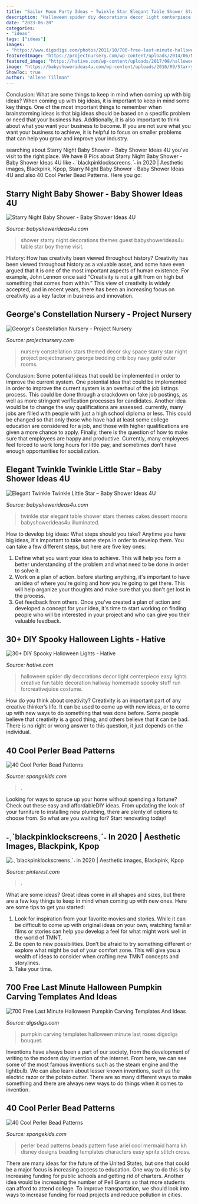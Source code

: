 ```yaml
---
title: "Sailor Moon Party Ideas ~ Twinkle Star Elegant Table Shower Stars Themes Cakes Dessert Moons Babyshowerideas4u Illuminated"
description: "Halloween spider diy decorations decor light centerpiece easy lights creative fun table decoration hallway homemade spooky stuff run forcreativejuice costume"
date: "2023-06-20"
categories:
- "ideas"
tags: ["ideas"]
images:
- "https://www.digsdigs.com/photos/2011/10/700-free-last-minute-halloween-pumpkin-carving-templates-and-ideas-11.jpg"
featuredImage: "https://projectnursery.com/wp-content/uploads/2014/06/Morris-Family-0014-682x1024.jpg"
featured_image: "https://hative.com/wp-content/uploads/2017/08/halloween-lights/23-halloween-lights-diy-ideas.jpg"
image: "https://babyshowerideas4u.com/wp-content/uploads/2016/09/Starry-Night-Baby-Shower-Guest-Table.jpg"
ShowToc: true
author: "Allene Tillman"
---
```



Conclusion: What are some things to keep in mind when coming up with big ideas?
When coming up with big ideas, it is important to keep in mind some key things. One of the most important things to remember when brainstorming ideas is that big ideas should be based on a specific problem or need that your business has. Additionally, it is also important to think about what you want your business to become. If you are not sure what you want your business to achieve, it is helpful to focus on smaller problems that can help you grow and improve your industry.

	

		
searching about Starry Night Baby Shower - Baby Shower Ideas 4U you've visit to the right place. We have 8 Pics about Starry Night Baby Shower - Baby Shower Ideas 4U like ˗ˏˋblackpinklockscreensˎˊ˗ in 2020 | Aesthetic images, Blackpink, Kpop, Starry Night Baby Shower - Baby Shower Ideas 4U and also 40 Cool Perler Bead Patterns. Here you go:
		
    
## Starry Night Baby Shower - Baby Shower Ideas 4U

<img loading=lazy src="https://babyshowerideas4u.com/wp-content/uploads/2016/09/Starry-Night-Baby-Shower-Guest-Table.jpg" onerror="this.onerror=null;this.src='https://tse1.mm.bing.net/th?id=OIP.Pzh7C1TTCYaXbGXMeU0kawHaJ4&amp;pid=15.1';" alt="Starry Night Baby Shower - Baby Shower Ideas 4U">

_Source: babyshowerideas4u.com_

>shower starry night decorations themes guest babyshowerideas4u table star boy theme visit. 

	

History: How has creativity been viewed throughout history?
Creativity has been viewed throughout history as a valuable asset, and some have even argued that it is one of the most important aspects of human existence. For example, John Lennon once said “Creativity is not a gift from on high but something that comes from within.” This view of creativity is widely accepted, and in recent years, there has been an increasing focus on creativity as a key factor in business and innovation.

    
## George&#039;s Constellation Nursery - Project Nursery

<img loading=lazy src="https://projectnursery.com/wp-content/uploads/2014/06/Morris-Family-0014-682x1024.jpg" onerror="this.onerror=null;this.src='https://tse4.mm.bing.net/th?id=OIP.BneMOSLft0HvPfoWh8HxzQHaLH&amp;pid=15.1';" alt="George&#039;s Constellation Nursery - Project Nursery">

_Source: projectnursery.com_

>nursery constellation stars themed decor sky space starry star night project projectnursery george bedding crib boy navy gold outer rooms. 

	

Conclusion: Some potential ideas that could be implemented in order to improve the current system.
One potential idea that could be implemented in order to improve the current system is an overhaul of the job listings process. This could be done through a crackdown on fake job postings, as well as more stringent verification processes for candidates. Another idea would be to change the way qualifications are assessed. currently, many jobs are filled with people with just a high school diploma or less. This could be changed so that only those who have had at least some college education are considered for a job, and those with higher qualifications are given a more chance to apply. Finally, there is the question of how to make sure that employees are happy and productive. Currently, many employees feel forced to work long hours for little pay, and sometimes don’t have enough opportunities for socialization.

    
## Elegant Twinkle Twinkle Little Star – Baby Shower Ideas 4U

<img loading=lazy src="https://babyshowerideas4u.com/wp-content/uploads/2016/05/Elegant-Twinkle-Twinkle-Little-Star-Dessert-Table-Illuminated-600x450.jpg" onerror="this.onerror=null;this.src='https://tse3.mm.bing.net/th?id=OIP.74a9JY-EGInj7QtoBby_PwHaFj&amp;pid=15.1';" alt="Elegant Twinkle Twinkle Little Star – Baby Shower Ideas 4U">

_Source: babyshowerideas4u.com_

>twinkle star elegant table shower stars themes cakes dessert moons babyshowerideas4u illuminated. 

	

How to develop big ideas: What steps should you take?
Anytime you have big ideas, it's important to take some steps in order to develop them. You can take a few different steps, but here are five key ones: 
1. Define what you want your idea to achieve. This will help you form a better understanding of the problem and what need to be done in order to solve it. 
2. Work on a plan of action. before starting anything, it's important to have an idea of where you're going and how you're going to get there. This will help organize your thoughts and make sure that you don't get lost in the process. 
3. Get feedback from others. Once you've created a plan of action and developed a concept for your idea, it's time to start working on finding people who will be interested in your project and who can give you their valuable feedback.

    
## 30+ DIY Spooky Halloween Lights - Hative

<img loading=lazy src="https://hative.com/wp-content/uploads/2017/08/halloween-lights/23-halloween-lights-diy-ideas.jpg" onerror="this.onerror=null;this.src='https://tse4.mm.bing.net/th?id=OIP.8iVmVAWHf4K8c5kiIZvu5QHaKl&amp;pid=15.1';" alt="30+ DIY Spooky Halloween Lights - Hative">

_Source: hative.com_

>halloween spider diy decorations decor light centerpiece easy lights creative fun table decoration hallway homemade spooky stuff run forcreativejuice costume. 

	

How do you think about creativity?
Creativity is an important part of any creative thinker’s life. It can be used to come up with new ideas, or to come up with new ways to do something that was done before. Some people believe that creativity is a good thing, and others believe that it can be bad. There is no right or wrong answer to this question, it just depends on the individual.

    
## 40 Cool Perler Bead Patterns

<img loading=lazy src="https://spongekids.com/wp-content/uploads/2014/04/perler-beads-patterns/30-apple-beads-patterns.png" onerror="this.onerror=null;this.src='https://tse1.mm.bing.net/th?id=OIP.qQc426MXuXZqtY_NE_sHVQHaIH&amp;pid=15.1';" alt="40 Cool Perler Bead Patterns">

_Source: spongekids.com_

>. 

	

Looking for ways to spruce up your home without spending a fortune? Check out these easy and affordableDIY ideas. From updating the look of your furniture to installing new plumbing, there are plenty of options to choose from. So what are you waiting for? Start renovating today!

    
## ˗ˏˋblackpinklockscreensˎˊ˗ In 2020 | Aesthetic Images, Blackpink, Kpop

<img loading=lazy src="https://i.pinimg.com/736x/f7/f3/5a/f7f35a82e30f31b38a686022a66d7447.jpg" onerror="this.onerror=null;this.src='https://tse2.mm.bing.net/th?id=OIP.x4z5UghCBZafYoGHBF8bfAHaNN&amp;pid=15.1';" alt="˗ˏˋblackpinklockscreensˎˊ˗ in 2020 | Aesthetic images, Blackpink, Kpop">

_Source: pinterest.com_

>. 

	

What are some ideas?
Great ideas come in all shapes and sizes, but there are a few key things to keep in mind when coming up with new ones. Here are some tips to get you started: 
1. Look for inspiration from your favorite movies and stories. While it can be difficult to come up with original ideas on your own, watching familiar films or stories can help you develop a feel for what might work well in the world of TMNT. 
2. Be open to new possibilities. Don’t be afraid to try something different or explore what might be out of your comfort zone. This will give you a wealth of ideas to consider when crafting new TMNT concepts and storylines. 
3. Take your time.

    
## 700 Free Last Minute Halloween Pumpkin Carving Templates And Ideas

<img loading=lazy src="https://www.digsdigs.com/photos/2011/10/700-free-last-minute-halloween-pumpkin-carving-templates-and-ideas-11.jpg" onerror="this.onerror=null;this.src='https://tse4.mm.bing.net/th?id=OIP.xKXre1cqqM0DvwKNjH2IvgHaLI&amp;pid=15.1';" alt="700 Free Last Minute Halloween Pumpkin Carving Templates And Ideas">

_Source: digsdigs.com_

>pumpkin carving templates halloween minute last roses digsdigs bouquet. 

	

Inventions have always been a part of our society, from the development of writing to the modern day invention of the internet. From here, we can see some of the most famous inventions such as the steam engine and the lightbulb. We can also learn about lesser known inventions, such as the electric razor or the potato cutter. There are so many different ways to make something and there are always new ways to do things when it comes to invention.

    
## 40 Cool Perler Bead Patterns

<img loading=lazy src="http://spongekids.com/wp-content/uploads/2014/04/perler-beads-patterns/4-mermaid-beads-patterns.png" onerror="this.onerror=null;this.src='https://tse4.mm.bing.net/th?id=OIP.Q0wi4k93zEFXLuBWbpCVOAHaHa&amp;pid=15.1';" alt="40 Cool Perler Bead Patterns">

_Source: spongekids.com_

>perler bead patterns beads pattern fuse ariel cool mermaid hama kh disney designs beading templates characters easy sprite stitch cross. 

	

There are many ideas for the future of the United States, but one that could be a major focus is increasing access to education. One way to do this is by increasing funding for public schools and getting rid of charters. Another idea would be increasing the number of Pell Grants so that more students can afford to attend college. To improve transportation, we should look into ways to increase funding for road projects and reduce pollution in cities.

